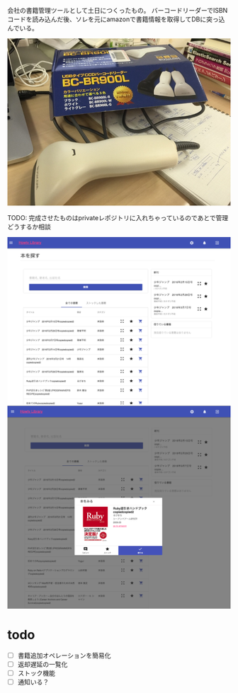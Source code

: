 会社の書籍管理ツールとして土日につくったもの。
バーコードリーダーでISBNコードを読み込んだ後、ソレを元にamazonで書籍情報を取得してDBに突っ込んでいる。

![barcode-reader](./images/barcode_reader.png)

TODO: 完成させたものはprivateレポジトリに入れちゃっているのであとで管理どうするか相談


![index](./images/index.png)
![borrow](./images/borrow.png)


# todo

- [ ] 書籍追加オペレーションを簡易化
- [ ] 返却遅延の一覧化
- [ ] ストック機能
- [ ] 通知いる？
